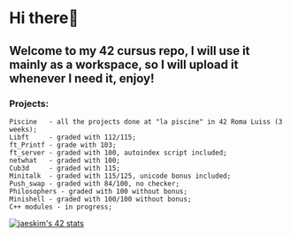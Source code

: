 # Hi there👋
## Welcome to my 42 cursus repo, I will use it mainly as a workspace, so I will upload it whenever I need it, enjoy!
### Projects:
```
Piscine   - all the projects done at "la piscine" in 42 Roma Luiss (3 weeks);
Libft     - graded with 112/115;
ft_Printf - grade with 103;
ft_server - graded with 100, autoindex script included;
netwhat   - graded with 100;
Cub3d     - graded with 115;
Minitalk  - graded with 115/125, unicode bonus included;
Push_swap - graded with 84/100, no checker;
Philosophers - graded with 100 without bonus;
Minishell - graded with 100/100 without bonus;
C++ modules - in progress;

```
[![jaeskim's 42 stats](https://badge42.herokuapp.com/api/stats/jkosiara)](https://github.com/JaeSeoKim/badge42)
<!--
**aka-Eiji/aka-Eiji** is a ✨ _special_ ✨ repository because its `README.md` (this file) appears on your GitHub profile.

Here are some ideas to get you started:

- 🔭 I’m currently working on ...
- 🌱 I’m currently learning ...
- 👯 I’m looking to collaborate on ...
- 🤔 I’m looking for help with ...
- 💬 Ask me about ...
- 📫 How to reach me: ...
- 😄 Pronouns: ...
- ⚡ Fun fact: ...
-->

